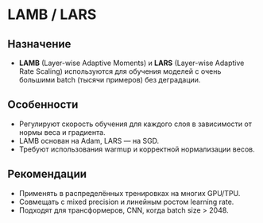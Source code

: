 # LAMB / LARS

## Назначение
- **LAMB** (Layer-wise Adaptive Moments) и **LARS** (Layer-wise Adaptive Rate Scaling) используются для обучения моделей с очень большими batch (тысячи примеров) без деградации.

## Особенности
- Регулируют скорость обучения для каждого слоя в зависимости от нормы веса и градиента.
- LAMB основан на Adam, LARS — на SGD.
- Требуют использования warmup и корректной нормализации весов.

## Рекомендации
- Применять в распределённых тренировках на многих GPU/TPU.
- Совмещать с mixed precision и линейным ростом learning rate.
- Подходят для трансформеров, CNN, когда batch size > 2048.

